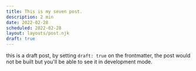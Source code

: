 ```yaml
---
title: This is my seven post.
description: 2 min
date: 2022-02-28
scheduled: 2022-02-28
layout: layouts/post.njk
draft: true
---
```


this is a draft post, by setting `draft: true` on the frontmatter, the post would not be built but you'll be able to see it in development mode.
